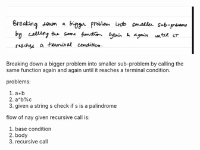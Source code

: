 ![alt text](image.png)

Breaking down a bigger problem into smaller sub-problem by calling  the same function again and again until it reaches a terminal condition.

problems:

1. a+b
2. a^b%c
3. given a string s check if s is a palindrome


flow of nay given recursive call is:
1. base condition
2. body
3. recursive call